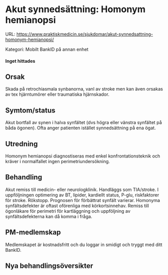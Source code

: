 # Akut synnedsättning: Homonym hemianopsi

URL: https://www.praktiskmedicin.se/sjukdomar/akut-synnedsattning-homonym-hemianopsi/



Kategori: Mobilt BankID på annan enhet

#### Inget hittades

## Orsak

Skada på retrochiasmala synbanorna, vanl av stroke men kan även orsakas av tex hjärntumörer eller traumatiska hjärnskador.

## Symtom/status

Akut bortfall av synen i halva synfältet (dvs högra eller vänstra synfältet på båda ögonen). Ofta anger patienten istället synnedsättning på ena ögat.

## Utredning

Homonym hemianopsi diagnostiseras med enkel konfrontationsteknik och kräver i normalfallet ingen perimetriundersökning.

## Behandling

Akut remiss till medicin- eller neurologklinik. Handläggs som TIA/stroke. I uppföljningen optimering av BT, lipider, kardiellt status, P-glu, riskfaktorer för stroke. Rökstopp. Prognosen för förbättrat synfält varierar. Homonyma synfältsdefekter är oftast oförenliga med körkortsinnehav. Remiss till ögonläkare för perimetri för kartläggning och uppföljning av synfältsdefekterna kan då komma i fråga.

## PM-medlemskap

Medlemskapet är kostnadsfritt och du loggar in smidigt och tryggt med ditt BankID.

## Nya behandlingsöversikter

